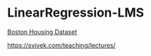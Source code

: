 # LinearRegression-LMS

[Boston Housing Dataset](https://archive.ics.uci.edu/)

https://svivek.com/teaching/lectures/